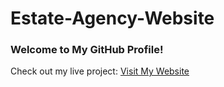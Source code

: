 # Estate-Agency-Website
### Welcome to My GitHub Profile!
Check out my live project: [Visit My Website](https://f20rseen1m01023h.github.io/Estate-Agency-Website/)
